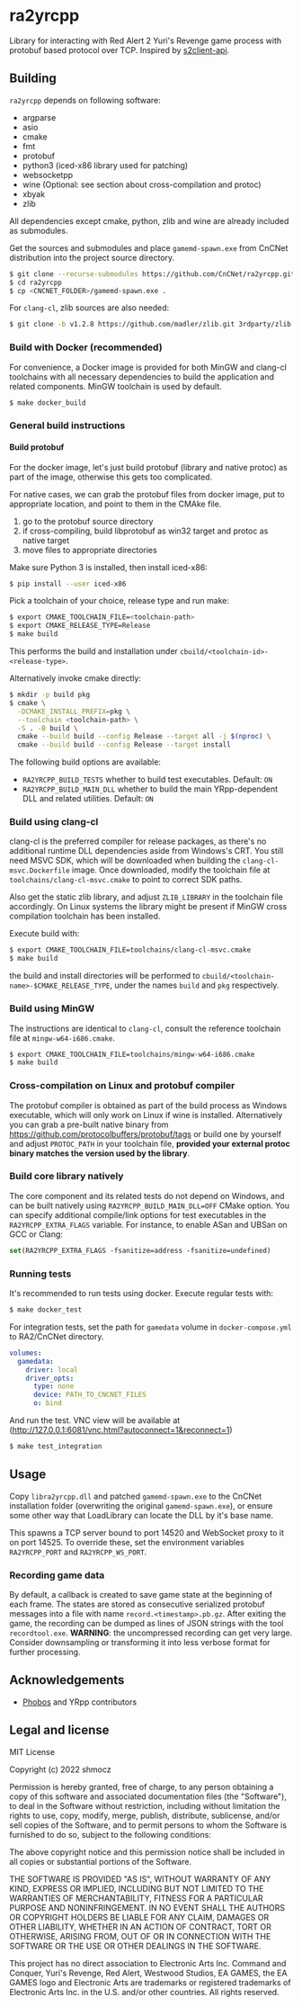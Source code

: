 # ra2yrcpp

Library for interacting with Red Alert 2 Yuri's Revenge game process with protobuf based protocol over TCP. Inspired by [s2client-api](https://github.com/Blizzard/s2client-api).

## Building

`ra2yrcpp` depends on following software:

- argparse
- asio
- cmake
- fmt
- protobuf
- python3 (iced-x86 library used for patching)
- websocketpp
- wine (Optional: see section about cross-compilation and protoc)
- xbyak
- zlib

All dependencies except cmake, python, zlib and wine are already included as submodules.

Get the sources and submodules and place `gamemd-spawn.exe` from CnCNet distribution into the project source directory.

```bash
$ git clone --recurse-submodules https://github.com/CnCNet/ra2yrcpp.git
$ cd ra2yrcpp
$ cp <CNCNET_FOLDER>/gamemd-spawn.exe .
```

For `clang-cl`, zlib sources are also needed:

```bash
$ git clone -b v1.2.8 https://github.com/madler/zlib.git 3rdparty/zlib
```

### Build with Docker (recommended)

For convenience, a Docker image is provided for both MinGW and clang-cl toolchains with all necessary dependencies to build the application and related components. MinGW toolchain is used by default.

```bash
$ make docker_build
```

### General build instructions

#### Build protobuf

For the docker image, let's just build protobuf (library and native protoc) as part of the image, otherwise this gets too complicated.

For native cases, we can grab the protobuf files from docker image, put to appropriate location, and point to them in the CMAke file.

1. go to the protobuf source directory
2. if cross-compiling, build libprotobuf as win32 target and protoc as native target
3. move files to appropriate directories

Make sure Python 3 is installed, then install iced-x86:

```bash
$ pip install --user iced-x86
```

Pick a toolchain of your choice, release type and run make:

```bash
$ export CMAKE_TOOLCHAIN_FILE=<toolchain-path>
$ export CMAKE_RELEASE_TYPE=Release
$ make build
```

This performs the build and installation under `cbuild/<toolchain-id>-<release-type>`.

Alternatively invoke cmake directly:

```bash
$ mkdir -p build pkg
$ cmake \
  -DCMAKE_INSTALL_PREFIX=pkg \
  --toolchain <toolchain-path> \
  -S . -B build \
  cmake --build build --config Release --target all -j $(nproc) \
  cmake --build build --config Release --target install
```

The following build options are available:

- `RA2YRCPP_BUILD_TESTS` whether to build test executables. Default: `ON`
- `RA2YRCPP_BUILD_MAIN_DLL` whether to build the main YRpp-dependent DLL and related utilities. Default: `ON`

### Build using clang-cl

clang-cl is the preferred compiler for release packages, as there's no additional runtime DLL dependencies aside from Windows's CRT. You still need MSVC SDK, which will be downloaded when building the `clang-cl-msvc.Dockerfile` image. Once downloaded, modify the toolchain file at `toolchains/clang-cl-msvc.cmake` to point to correct SDK paths.

Also get the static zlib library, and adjust `ZLIB_LIBRARY` in the toolchain file accordingly. On Linux systems the library might be present if MinGW cross compilation toolchain has been installed.

Execute build with:

```bash
$ export CMAKE_TOOLCHAIN_FILE=toolchains/clang-cl-msvc.cmake
$ make build
```

the build and install directories will be performed to `cbuild/<toolchain-name>-$CMAKE_RELEASE_TYPE`, under the names `build` and `pkg` respectively.

### Build using MinGW

The instructions are identical to `clang-cl`, consult the reference toolchain file at `mingw-w64-i686.cmake`.

```bash
$ export CMAKE_TOOLCHAIN_FILE=toolchains/mingw-w64-i686.cmake
$ make build
```

### Cross-compilation on Linux and protobuf compiler

The protobuf compiler is obtained as part of the build process as Windows executable, which will only work on Linux if wine is installed. Alternatively you can grab a pre-built native binary from https://github.com/protocolbuffers/protobuf/tags or build one by yourself and adjust `PROTOC_PATH` in your toolchain file, **provided your external protoc binary matches the version used by the library**.

### Build core library natively

The core component and its related tests do not depend on Windows, and can be built natively using `RA2YRCPP_BUILD_MAIN_DLL=OFF` CMake option. You can specify additional compile/link options for test executables in the `RA2YRCPP_EXTRA_FLAGS` variable. For instance, to enable ASan and UBSan on GCC or Clang:

```cmake
set(RA2YRCPP_EXTRA_FLAGS -fsanitize=address -fsanitize=undefined)
```

### Running tests

It's recommended to run tests using docker. Execute regular tests with:

```bash
$ make docker_test
```

For integration tests, set the path for `gamedata` volume in `docker-compose.yml` to RA2/CnCNet directory.

```yaml
volumes:
  gamedata:
    driver: local
    driver_opts:
      type: none
      device: PATH_TO_CNCNET_FILES
      o: bind
```

And run the test. VNC view will be available at (http://127.0.0.1:6081/vnc.html?autoconnect=1&reconnect=1)

```bash
$ make test_integration
```

## Usage

Copy `libra2yrcpp.dll` and patched `gamemd-spawn.exe` to the CnCNet installation folder (overwriting the original `gamemd-spawn.exe`), or ensure some other way that LoadLibrary can locate the DLL by it's base name.

This spawns a TCP server bound to port 14520 and WebSocket proxy to it on port 14525. To override these, set the environment variables `RA2YRCPP_PORT` and `RA2YRCPP_WS_PORT`.

### Recording game data

By default, a callback is created to save game state at the beginning of each frame. The states are stored as consecutive serialized protobuf messages into a file with name `record.<timestamp>.pb.gz`. After exiting the game, the recording can be dumped as lines of JSON strings with the tool `recordtool.exe`. **WARNING**: the uncompressed recording can get very large. Consider downsampling or transforming it into less verbose format for further processing.

## Acknowledgements

- [Phobos](https://github.com/Phobos-developers/Phobos) and YRpp contributors

## Legal and license

MIT License

Copyright (c) 2022 shmocz

Permission is hereby granted, free of charge, to any person obtaining a copy
of this software and associated documentation files (the "Software"), to deal
in the Software without restriction, including without limitation the rights
to use, copy, modify, merge, publish, distribute, sublicense, and/or sell
copies of the Software, and to permit persons to whom the Software is
furnished to do so, subject to the following conditions:

The above copyright notice and this permission notice shall be included in all
copies or substantial portions of the Software.

THE SOFTWARE IS PROVIDED "AS IS", WITHOUT WARRANTY OF ANY KIND, EXPRESS OR
IMPLIED, INCLUDING BUT NOT LIMITED TO THE WARRANTIES OF MERCHANTABILITY,
FITNESS FOR A PARTICULAR PURPOSE AND NONINFRINGEMENT. IN NO EVENT SHALL THE
AUTHORS OR COPYRIGHT HOLDERS BE LIABLE FOR ANY CLAIM, DAMAGES OR OTHER
LIABILITY, WHETHER IN AN ACTION OF CONTRACT, TORT OR OTHERWISE, ARISING FROM,
OUT OF OR IN CONNECTION WITH THE SOFTWARE OR THE USE OR OTHER DEALINGS IN THE
SOFTWARE.

This project has no direct association to Electronic Arts Inc. Command and Conquer, Yuri's Revenge, Red Alert, Westwood Studios, EA GAMES, the EA GAMES logo and Electronic Arts are trademarks or registered trademarks of Electronic Arts Inc. in the U.S. and/or other countries. All rights reserved.
